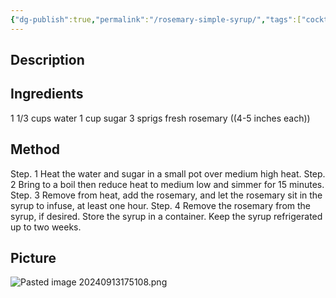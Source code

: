 ```yaml
---
{"dg-publish":true,"permalink":"/rosemary-simple-syrup/","tags":["cocktail","syrup"]}
---
```


## Description


## Ingredients
1 1/3 cups water 
1 cup sugar 
3 sprigs fresh rosemary ((4-5 inches each))

## Method

Step. 1 Heat the water and sugar in a small pot over medium high heat. 
Step. 2 Bring to a boil then reduce heat to medium low and simmer for 15 minutes. 
Step. 3 Remove from heat, add the rosemary, and let the rosemary sit in the syrup to infuse, at least one hour. 
Step. 4 Remove the rosemary from the syrup, if desired. Store the syrup in a container. Keep the syrup refrigerated up to two weeks.

## Picture
![Pasted image 20240913175108.png](/img/user/z_attachments/Pasted%20image%2020240913175108.png)